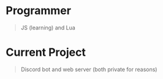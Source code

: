 # Programmer
> JS (learning) and Lua

# Current Project
> Discord bot and web server (both private for reasons)
